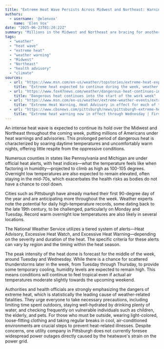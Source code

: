 ```yaml
---
title: "Extreme Heat Wave Persists Across Midwest and Northeast: Warnings Issued"
authors:
  - username: '@elenvox'
    name: 'Elen Vox'
date: "2025-06-23T01:20:22Z"
summary: "Millions in the Midwest and Northeast are bracing for another week of dangerous heat as an extreme heat wave continues its grip, prompting heat warnings and advisories across several states. Experts warn of temperatures soaring above 90 degrees with heat indices potentially reaching 105, and little overnight relief."
tags:
  - "weather"
  - "heat wave"
  - "extreme heat"
  - "weather warning"
  - "Midwest"
  - "Northeast"
  - "health advisory"
  - "climate"
sources:
  - url: "https://www.msn.com/en-us/weather/topstories/extreme-heat-expected-to-continue-during-the-week-weather-experts-warn/ar-AA1HcmTJ"
    title: "Extreme heat expected to continue during the week, weather experts warn"
  - url: "https://www.fox47news.com/weather/dangerous-heat-continues-into-the-start-of-the-work-week"
    title: "Dangerous heat continues into the start of the work week"
  - url: "https://www.msn.com/en-us/weather/extreme-weather-events/extreme-heat-warning-heat-advisory-in-effect-for-much-of-the-area-through-wednesday/ar-AA1HcGFB"
    title: "Extreme Heat Warning, Heat Advisory in effect for much of the area through Wednesday"
  - url: "https://www.cbsnews.com/pittsburgh/news/pittsburgh-extreme-heat-warning-in-place-weather/"
    title: "Extreme heat warning now in effect through Wednesday | First Alert Weather"
---
```


An intense heat wave is expected to continue its hold over the Midwest and Northeast throughout the coming week, putting millions of Americans under heat warnings and advisories. This prolonged period of dangerous heat is characterized by soaring daytime temperatures and uncomfortably warm nights, offering little respite from the oppressive conditions.

Numerous counties in states like Pennsylvania and Michigan are under official heat alerts, with heat indices—what the temperature feels like when factoring in humidity—projected to climb as high as 100-105 degrees. Overnight low temperatures are also expected to remain elevated, often staying in the mid-70s, which exacerbates the health risks as bodies do not have a chance to cool down.

Cities such as Pittsburgh have already marked their first 90-degree day of the year and are anticipating more throughout the week. Weather experts note the potential for daily high-temperature records, some dating back to the late 19th century, to be challenged, particularly on Monday and Tuesday. Record warm overnight low temperatures are also likely in several locations.

The National Weather Service utilizes a tiered system of alerts—Heat Advisory, Excessive Heat Watch, and Excessive Heat Warning—depending on the severity and duration of the heat. The specific criteria for these alerts can vary by region and the timing within the heat season.

The peak intensity of the heat dome is forecast for the middle of the week, around Tuesday and Wednesday. While there is a chance for scattered thunderstorms later in the week, from Tuesday through Thursday, to provide some temporary cooling, humidity levels are expected to remain high. This means conditions will continue to feel tropical even if actual air temperatures moderate slightly towards the upcoming weekend.

Authorities and health officials are strongly emphasizing the dangers of extreme heat, which is statistically the leading cause of weather-related fatalities. They urge everyone to take necessary precautions, including limiting time spent outdoors, staying well-hydrated by drinking plenty of water, and checking frequently on vulnerable individuals such as children, the elderly, and pets. For those who must be outside, wearing light-colored, loose-fitting clothing and taking regular breaks in cool, air-conditioned environments are crucial steps to prevent heat-related illnesses. Despite concerns, one utility company in Pittsburgh does not currently foresee widespread power outages directly caused by the heatwave's strain on the power grid.
